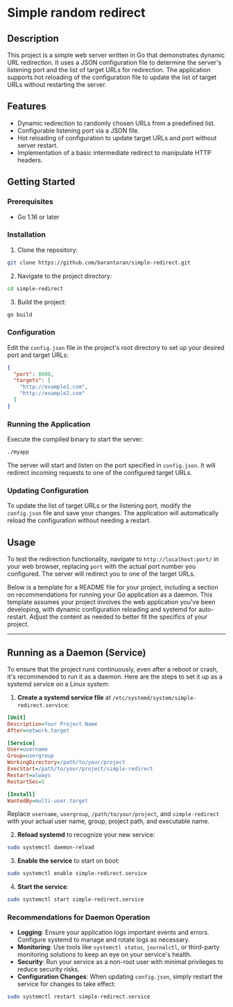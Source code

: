 # Simple random redirect

## Description

This project is a simple web server written in Go that demonstrates dynamic URL redirection. It uses a JSON configuration file to determine the server's listening port and the list of target URLs for redirection. The application supports hot reloading of the configuration file to update the list of target URLs without restarting the server.

## Features

- Dynamic redirection to randomly chosen URLs from a predefined list.
- Configurable listening port via a JSON file.
- Hot reloading of configuration to update target URLs and port without server restart.
- Implementation of a basic intermediate redirect to manipulate HTTP headers.

## Getting Started

### Prerequisites

- Go 1.16 or later

### Installation

1. Clone the repository:
```sh
git clone https://github.com/barantaran/simple-redirect.git
```

2. Navigate to the project directory:
```sh
cd simple-redirect
```

3. Build the project:
```sh
go build
```

### Configuration

Edit the `config.json` file in the project's root directory to set up your desired port and target URLs:

```json
{
  "port": 8080,
  "targets": [
    "http://example1.com",
    "http://example2.com"
  ]
}
```

### Running the Application

Execute the compiled binary to start the server:

```sh
./myapp
```

The server will start and listen on the port specified in `config.json`. It will redirect incoming requests to one of the configured target URLs.

### Updating Configuration

To update the list of target URLs or the listening port, modify the `config.json` file and save your changes. The application will automatically reload the configuration without needing a restart.

## Usage

To test the redirection functionality, navigate to `http://localhost:port/` in your web browser, replacing `port` with the actual port number you configured. The server will redirect you to one of the target URLs.

Below is a template for a README file for your project, including a section on recommendations for running your Go application as a daemon. This template assumes your project involves the web application you've been developing, with dynamic configuration reloading and systemd for auto-restart. Adjust the content as needed to better fit the specifics of your project.

---

## Running as a Daemon (Service)

To ensure that the project runs continuously, even after a reboot or crash, it's recommended to run it as a daemon. Here are the steps to set it up as a systemd service on a Linux system:

1. **Create a systemd service file** at `/etc/systemd/system/simple-redirect.service`:

```ini
[Unit]
Description=Your Project Name
After=network.target

[Service]
User=username
Group=usergroup
WorkingDirectory=/path/to/your/project
ExecStart=/path/to/your/project/simple-redirect
Restart=always
RestartSec=5

[Install]
WantedBy=multi-user.target
```

Replace `username`, `usergroup`, `/path/to/your/project`, and `simple-redirect` with your actual user name, group, project path, and executable name.

2. **Reload systemd** to recognize your new service:

```bash
sudo systemctl daemon-reload
```

3. **Enable the service** to start on boot:

```bash
sudo systemctl enable simple-redirect.service
```

4. **Start the service**:

```bash
sudo systemctl start simple-redirect.service
```

### Recommendations for Daemon Operation

- **Logging**: Ensure your application logs important events and errors. Configure systemd to manage and rotate logs as necessary.
- **Monitoring**: Use tools like `systemctl status`, `journalctl`, or third-party monitoring solutions to keep an eye on your service's health.
- **Security**: Run your service as a non-root user with minimal privileges to reduce security risks.
- **Configuration Changes**: When updating `config.json`, simply restart the service for changes to take effect:

```bash
sudo systemctl restart simple-redirect.service
```
